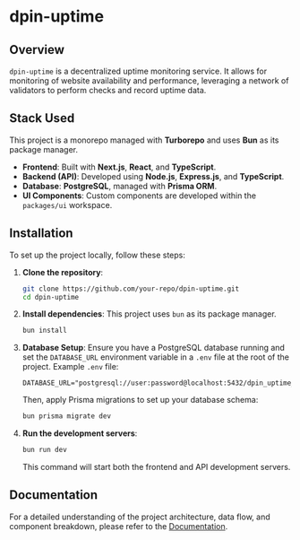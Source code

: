 # dpin-uptime

## Overview
`dpin-uptime` is a decentralized uptime monitoring service. It allows for monitoring of website availability and performance, leveraging a network of validators to perform checks and record uptime data.

## Stack Used
This project is a monorepo managed with **Turborepo** and uses **Bun** as its package manager.

*   **Frontend**: Built with **Next.js**, **React**, and **TypeScript**.
*   **Backend (API)**: Developed using **Node.js**, **Express.js**, and **TypeScript**.
*   **Database**: **PostgreSQL**, managed with **Prisma ORM**.
*   **UI Components**: Custom components are developed within the `packages/ui` workspace.

## Installation

To set up the project locally, follow these steps:

1.  **Clone the repository**:
    ```bash
    git clone https://github.com/your-repo/dpin-uptime.git
    cd dpin-uptime
    ```

2.  **Install dependencies**:
    This project uses `bun` as its package manager.
    ```bash
    bun install
    ```

3.  **Database Setup**:
    Ensure you have a PostgreSQL database running and set the `DATABASE_URL` environment variable in a `.env` file at the root of the project.
    Example `.env` file:
    ```
    DATABASE_URL="postgresql://user:password@localhost:5432/dpin_uptime_db"
    ```
    Then, apply Prisma migrations to set up your database schema:
    ```bash
    bun prisma migrate dev
    ```

4.  **Run the development servers**:
    ```bash
    bun run dev
    ```
    This command will start both the frontend and API development servers.

## Documentation
For a detailed understanding of the project architecture, data flow, and component breakdown, please refer to the [Documentation](documentation.md).